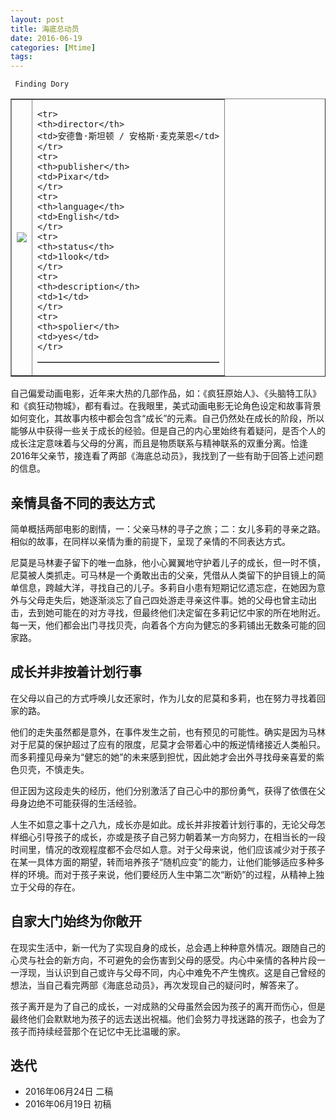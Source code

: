 ```yaml
---
layout: post
title: 海底总动员
date: 2016-06-19
categories: [Mtime]
tags: 
---
```


```
 Finding Dory 
```
<html>
<body>

<table border="1">
<tr>
<td>
<img src = "http://img31.mtime.cn/pi/2016/06/14/170553.78477594_220X220.jpg">
</td>

<td>
<table border="1">

    <tr>
    <th>director</th>
    <td>安德鲁·斯坦顿 / 安格斯·麦克莱恩</td>
    </tr>
    <tr>
    <th>publisher</th>
    <td>Pixar</td>
    </tr>
    <tr>
    <th>language</th>
    <td>English</td>
    </tr>
    <tr>
    <th>status</th>
    <td>1look</td>
    </tr>
    <tr>
    <th>description</th>
    <td>1</td>
    </tr>
    <tr>
    <th>spolier</th>
    <td>yes</td>
    </tr>


</table>
</td>

</tr>
</table>

</body>
</html>

自己偏爱动画电影，近年来大热的几部作品，如：《疯狂原始人》、《头脑特工队》和《疯狂动物城》，都有看过。在我眼里，美式动画电影无论角色设定和故事背景如何变化，其故事内核中都会包含“成长”的元素。自己仍然处在成长的阶段，所以能够从中获得一些关于成长的经验。但是自己的内心里始终有着疑问，是否个人的成长注定意味着与父母的分离，而且是物质联系与精神联系的双重分离。恰逢2016年父亲节，接连看了两部《海底总动员》，我找到了一些有助于回答上述问题的信息。

## 亲情具备不同的表达方式

简单概括两部电影的剧情，一：父亲马林的寻子之旅；二：女儿多莉的寻亲之路。相似的故事，在同样以亲情为重的前提下，呈现了亲情的不同表达方式。

尼莫是马林妻子留下的唯一血脉，他小心翼翼地守护着儿子的成长，但一时不慎，尼莫被人类抓走。可马林是一个勇敢出击的父亲，凭借从人类留下的护目镜上的简单信息，跨越大洋，寻找自己的儿子。多莉自小患有短期记忆遗忘症，在她因为意外与父母走失后，她逐渐淡忘了自己四处游走寻亲这件事。她的父母也曾主动出击，去到她可能在的对方寻找，但最终他们决定留在多莉记忆中家的所在地附近。每一天，他们都会出门寻找贝壳，向着各个方向为健忘的多莉铺出无数条可能的回家路。

## 成长并非按着计划行事

在父母以自己的方式呼唤儿女还家时，作为儿女的尼莫和多莉，也在努力寻找着回家的路。

他们的走失虽然都是意外，在事件发生之前，也有预见的可能性。确实是因为马林对于尼莫的保护超过了应有的限度，尼莫才会带着心中的叛逆情绪接近人类船只。而多莉撞见母亲为“健忘的她”的未来感到担忧，因此她才会出外寻找母亲喜爱的紫色贝壳，不慎走失。

但正因为这段走失的经历，他们分别激活了自己心中的那份勇气，获得了依偎在父母身边绝不可能获得的生活经验。

人生不如意之事十之八九，成长亦是如此。成长并非按着计划行事的，无论父母怎样细心引导孩子的成长，亦或是孩子自己努力朝着某一方向努力，在相当长的一段时间里，情况的改观程度都不会尽如人意。对于父母来说，他们应该减少对于孩子在某一具体方面的期望，转而培养孩子“随机应变”的能力，让他们能够适应多种多样的环境。而对于孩子来说，他们要经历人生中第二次“断奶”的过程，从精神上独立于父母的存在。

## 自家大门始终为你敞开 

在现实生活中，新一代为了实现自身的成长，总会遇上种种意外情况。跟随自己的心灵与社会的新方向，不可避免的会伤害到父母的感受。内心中亲情的各种片段一一浮现，当认识到自己或许与父母不同，内心中难免不产生愧疚。这是自己曾经的想法，当自己看完两部《海底总动员》，再次发现自己的疑问时，解答来了。

孩子离开是为了自己的成长，一对成熟的父母虽然会因为孩子的离开而伤心，但是最终他们会默默地为孩子的远去送出祝福。他们会努力寻找迷路的孩子，也会为了孩子而持续经营那个在记忆中无比温暖的家。









## 迭代

* 2016年06月24日 二稿
* 2016年06月19日 初稿